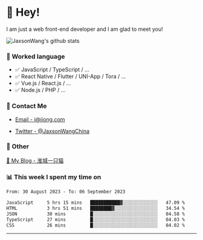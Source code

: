 # 👋 Hey!

I am just a web front-end developer and I am glad to meet you!

![JaxsonWang's github stats](https://github-readme-stats.vercel.app/api?username=JaxsonWang&&show_icons=true&&title_color=1abc9c&&icon_color=1abc9c)


### 📝 Worked language

- ✅ JavaScript / TypeScript / ...
- ✅ React Native / Flutter / UNI-App / Tora / ...
- ✅ Vue.js / React.js / ...
- ✅ Node.js / PHP / ...

### 📮 Contact Me

- [Email - i@iiong.com](mailto:i@iiong.com)

- [Twitter - @JaxsonWangChina](https://twitter.com/JaxsonWangChina)

### 🤪 Other

[📌 My Blog - 淮城一只猫](https://iiong.com)

### 📊 This week I spent my time on

<!--START_SECTION:waka-->

```txt
From: 30 August 2023 - To: 06 September 2023

JavaScript     5 hrs 15 mins   ███████████▓░░░░░░░░░░░░░   47.09 %
HTML           3 hrs 51 mins   ████████▓░░░░░░░░░░░░░░░░   34.54 %
JSON           30 mins         █░░░░░░░░░░░░░░░░░░░░░░░░   04.58 %
TypeScript     27 mins         █░░░░░░░░░░░░░░░░░░░░░░░░   04.03 %
CSS            26 mins         █░░░░░░░░░░░░░░░░░░░░░░░░   04.02 %
```

<!--END_SECTION:waka-->

---
